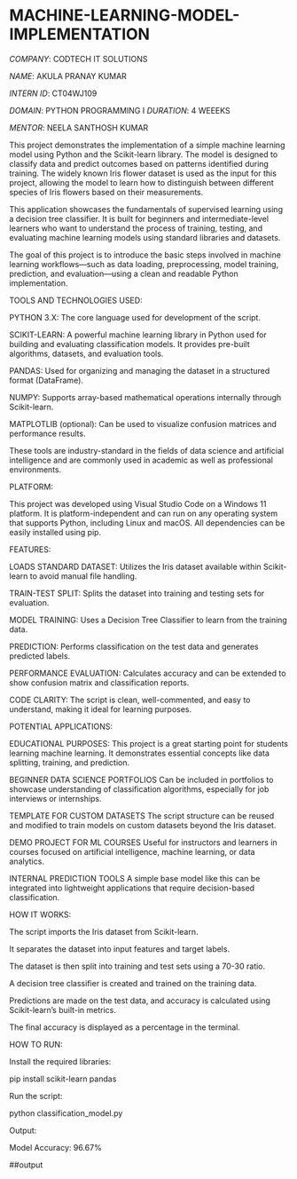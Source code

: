 # MACHINE-LEARNING-MODEL-IMPLEMENTATION

*COMPANY*: CODTECH IT SOLUTIONS 

*NAME*: AKULA PRANAY KUMAR

*INTERN ID*: CT04WJ109 

*DOMAIN*: PYTHON PROGRAMMING 
I 
*DURATION*: 4 WEEEKS 

*MENTOR*: NEELA SANTHOSH KUMAR


This project demonstrates the implementation of a simple machine learning model using Python and the Scikit-learn library. The model is designed to classify data and predict outcomes based on patterns identified during training. The widely known Iris flower dataset is used as the input for this project, allowing the model to learn how to distinguish between different species of Iris flowers based on their measurements.

This application showcases the fundamentals of supervised learning using a decision tree classifier. It is built for beginners and intermediate-level learners who want to understand the process of training, testing, and evaluating machine learning models using standard libraries and datasets.

The goal of this project is to introduce the basic steps involved in machine learning workflows—such as data loading, preprocessing, model training, prediction, and evaluation—using a clean and readable Python implementation.


TOOLS AND TECHNOLOGIES USED:

PYTHON 3.X: The core language used for development of the script.

SCIKIT-LEARN: A powerful machine learning library in Python used for building and evaluating classification models. It provides pre-built algorithms, datasets, and evaluation tools.

PANDAS: Used for organizing and managing the dataset in a structured format (DataFrame).

NUMPY: Supports array-based mathematical operations internally through Scikit-learn.

MATPLOTLIB (optional): Can be used to visualize confusion matrices and performance results.

These tools are industry-standard in the fields of data science and artificial intelligence and are commonly used in academic as well as professional environments.


PLATFORM:

This project was developed using Visual Studio Code on a Windows 11 platform. It is platform-independent and can run on any operating system that supports Python, including Linux and macOS. All dependencies can be easily installed using pip.


FEATURES:

LOADS STANDARD DATASET: Utilizes the Iris dataset available within Scikit-learn to avoid manual file handling.

TRAIN-TEST SPLIT: Splits the dataset into training and testing sets for evaluation.

MODEL TRAINING: Uses a Decision Tree Classifier to learn from the training data.

PREDICTION: Performs classification on the test data and generates predicted labels.

PERFORMANCE EVALUATION: Calculates accuracy and can be extended to show confusion matrix and classification reports.

CODE CLARITY: The script is clean, well-commented, and easy to understand, making it ideal for learning purposes.


POTENTIAL APPLICATIONS:

EDUCATIONAL PURPOSES:
This project is a great starting point for students learning machine learning. It demonstrates essential concepts like data splitting, training, and prediction.

BEGINNER DATA SCIENCE PORTFOLIOS
Can be included in portfolios to showcase understanding of classification algorithms, especially for job interviews or internships.

TEMPLATE FOR CUSTOM DATASETS
The script structure can be reused and modified to train models on custom datasets beyond the Iris dataset.

DEMO PROJECT FOR ML COURSES
Useful for instructors and learners in courses focused on artificial intelligence, machine learning, or data analytics.

INTERNAL PREDICTION TOOLS
A simple base model like this can be integrated into lightweight applications that require decision-based classification.


HOW IT WORKS:

The script imports the Iris dataset from Scikit-learn.

It separates the dataset into input features and target labels.

The dataset is then split into training and test sets using a 70-30 ratio.

A decision tree classifier is created and trained on the training data.

Predictions are made on the test data, and accuracy is calculated using Scikit-learn’s built-in metrics.

The final accuracy is displayed as a percentage in the terminal.


HOW TO RUN:

Install the required libraries:

pip install scikit-learn pandas

Run the script:

python classification_model.py

Output:

Model Accuracy: 96.67%

##output

